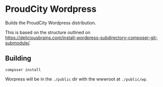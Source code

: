 ProudCity Wordpress
===================

Builds the ProudCity Wordpress distribution.

This is based on the structure outlined on https://deliciousbrains.com/install-wordpress-subdirectory-composer-git-submodule/.


## Building

```
composer install
```

Worpress will be in the `./public` dir with the wwwroot at `./public/wp`.